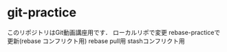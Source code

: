 # git-practice
このリポジトリはGit動画講座用です．
ローカルリポで変更
rebase-practiceで更新(rebase コンフリクト用)
rebase pull用
stashコンフリクト用
